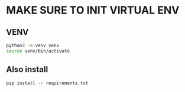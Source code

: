# MAKE SURE TO INIT VIRTUAL ENV

## VENV

```bash
python3 -m venv venv
source venv/bin/activate
```

## Also install

```bash
pip install -r requirements.txt
```
